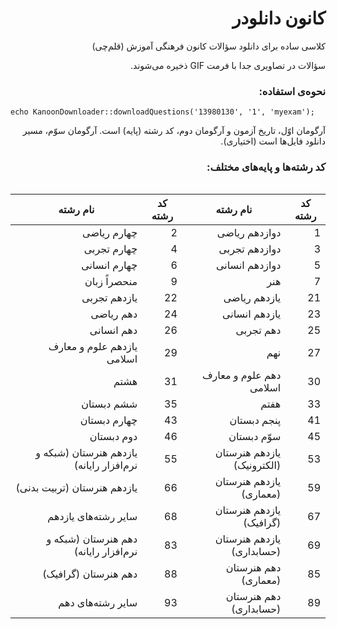 <h1 lang="fa" dir="rtl" align="right">کانون دانلودر</h1>
<p lang="fa" dir="rtl" align="right">کلاسی ساده برای دانلود سؤالات کانون فرهنگی آموزش (قلم‌چی)</p>
<p lang="fa" dir="rtl" align="right">سؤالات در تصاویری جدا با فرمت GIF ذخیره می‌شوند.</p>
<h3 lang="fa" dir="rtl" align="right">نحوه‌ی استفاده:</h3>

```
echo KanoonDownloader::downloadQuestions('13980130', '1', 'myexam');
```
<p lang="fa" dir="rtl" align="right">آرگومان اوّل، تاریخ آزمون و آرگومان دوم، کد رشته (پایه) است. آرگومان سوّم، مسیر دانلود فایل‌ها است (اختیاری).</p>

<h3 lang="fa" dir="rtl" align="right">کد رشته‌ها و پایه‌های مختلف:</h3>
  
<table lang="fa" dir="rtl" align="right">
    <thead>
        <tr>
            <th>کد رشته</th>
            <th>نام رشته</th>
            <th>کد رشته</th>
            <th>نام رشته</th>
        </tr>
    </thead>
    <tbody>
        <tr>
            <td>1</td>
            <td>دوازدهم ریاضی</td>
            <td>2</td>
            <td>چهارم ریاضی</td>
        </tr>
        <tr>
            <td>3</td>
            <td>دوازدهم تجربی</td>
            <td>4</td>
            <td>چهارم تجربی</td>
        </tr>
        <tr>
            <td>5</td>
            <td>دوازدهم انسانی</td>
            <td>6</td>
            <td>چهارم انسانی</td>
        </tr>
        <tr>
            <td>7</td>
            <td>هنر</td>
            <td>9</td>
            <td>منحصراً زبان</td>
        </tr>
        <tr>
            <td>21</td>
            <td>یازدهم ریاضی</td>
            <td>22</td>
            <td>یازدهم تجربی</td>
        </tr>
        <tr>
            <td>23</td>
            <td>یازدهم انسانی</td>
            <td>24</td>
            <td>دهم ریاضی</td>
        </tr>
        <tr>
            <td>25</td>
            <td>دهم تجربی</td>
            <td>26</td>
            <td>دهم انسانی</td>
        </tr>
        <tr>
            <td>27</td>
            <td>نهم</td>
            <td>29</td>
            <td>یازدهم علوم و معارف اسلامی</td>
        </tr>
        <tr>
            <td>30</td>
            <td>دهم علوم و معارف اسلامی</td>
            <td>31</td>
            <td>هشتم</td>
        </tr>
        <tr>
            <td>33</td>
            <td>هفتم</td>
            <td>35</td>
            <td>ششم دبستان</td>
        </tr>
        <tr>
            <td>41</td>
            <td>پنجم دبستان</td>
            <td>43</td>
            <td>چهارم دبستان</td>
        </tr>
        <tr>
            <td>45</td>
            <td>سوّم دبستان</td>
            <td>46</td>
            <td>دوم دبستان</td>
        </tr>
        <tr>
            <td>53</td>
            <td>یازدهم هنرستان (الکترونیک)</td>
            <td>55</td>
            <td>یازدهم هنرستان (شبکه و نرم‌افزار رایانه)</td>
        </tr>
        <tr>
            <td>59</td>
            <td>یازدهم هنرستان (معماری)</td>
            <td>66</td>
            <td>یازدهم هنرستان (تربیت بدنی)</td>
        </tr>
        <tr>
            <td>67</td>
            <td>یازدهم هنرستان (گرافیک)</td>
            <td>68</td>
            <td>سایر رشته‌های یازدهم</td>
        </tr>
        <tr>
            <td>69</td>
            <td>یازدهم هنرستان (حسابداری)</td>
            <td>83</td>
            <td>دهم هنرستان (شبکه و نرم‌افزار رایانه)</td>
        </tr>
        <tr>
            <td>85</td>
            <td>دهم هنرستان (معماری)</td>
            <td>88</td>
            <td>دهم هنرستان (گرافیک)</td>
        </tr>
        <tr>
            <td>89</td>
            <td>دهم هنرستان (حسابداری)</td>
            <td>93</td>
            <td>سایر رشته‌های دهم</td>
        </tr>
    </tbody>
</table>
